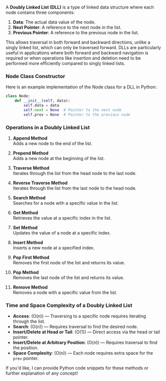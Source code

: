 A **Doubly Linked List (DLL)** is a type of linked data structure where each node contains three components:  
1. **Data**: The actual data value of the node.  
2. **Next Pointer**: A reference to the next node in the list.  
3. **Previous Pointer**: A reference to the previous node in the list.  

This allows traversal in both forward and backward directions, unlike a singly linked list, which can only be traversed forward. DLLs are particularly useful in applications where both forward and backward navigation is required or when operations like insertion and deletion need to be performed more efficiently compared to singly linked lists.

### Node Class Constructor
Here is an example implementation of the Node class for a DLL in Python:

```python
class Node:
    def __init__(self, data):
        self.data = data
        self.next = None  # Pointer to the next node
        self.prev = None  # Pointer to the previous node
```

### Operations in a Doubly Linked List

1. **Append Method**  
   Adds a new node to the end of the list.

2. **Prepend Method**  
   Adds a new node at the beginning of the list.

3. **Traverse Method**  
   Iterates through the list from the head node to the last node.

4. **Reverse Traverse Method**  
   Iterates through the list from the last node to the head node.

5. **Search Method**  
   Searches for a node with a specific value in the list.

6. **Get Method**  
   Retrieves the value at a specific index in the list.

7. **Set Method**  
   Updates the value of a node at a specific index.

8. **Insert Method**  
   Inserts a new node at a specified index.

9. **Pop First Method**  
   Removes the first node of the list and returns its value.

10. **Pop Method**  
    Removes the last node of the list and returns its value.

11. **Remove Method**  
    Removes a node with a specific value from the list.

### Time and Space Complexity of a Doubly Linked List
- **Access**: \(O(n)\) — Traversing to a specific node requires iterating through the list.
- **Search**: \(O(n)\) — Requires traversal to find the desired node.
- **Insert/Delete at Head or Tail**: \(O(1)\) — Direct access via the head or tail pointer.
- **Insert/Delete at Arbitrary Position**: \(O(n)\) — Requires traversal to find the position.
- **Space Complexity**: \(O(n)\) — Each node requires extra space for the `prev` pointer.

If you'd like, I can provide Python code snippets for these methods or further explanation of any concept!